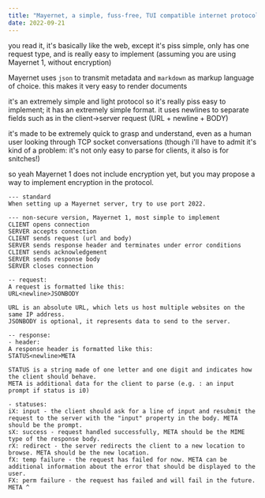 ```yaml
---
title: "Mayernet, a simple, fuss-free, TUI compatible internet protocol."
date: 2022-09-21
---
```

you read it, it's basically like the web, except it's piss simple, only has one request type, and is really easy to implement (assuming you are using Mayernet 1, without encryption)

Mayernet uses `json` to transmit metadata and `markdown` as markup language of choice. this makes it very easy to render documents

it's an extremely simple and light protocol so it's really piss easy to implement; it has an extremely simple format. it uses newlines to separate fields such as in the client->server request (URL + newline + BODY)

it's made to be extremely quick to grasp and understand, even as a human user looking through TCP socket conversations (though i'll have to admit it's kind of a problem: it's not only easy to parse for clients, it also is for snitches!)

so yeah Mayernet 1 does not include encryption yet, but you may propose a way to implement encryption in the protocol.

```
--- standard
When setting up a Mayernet server, try to use port 2022.

--- non-secure version, Mayernet 1, most simple to implement
CLIENT opens connection
SERVER accepts connection
CLIENT sends request (url and body)
SERVER sends response header and terminates under error conditions
CLIENT sends acknowledgement
SERVER sends response body
SERVER closes connection

-- request:
A request is formatted like this:
URL<newline>JSONBODY

URL is an absolute URL, which lets us host multiple websites on the same IP address.
JSONBODY is optional, it represents data to send to the server.

-- response:
- header:
A response header is formatted like this:
STATUS<newline>META

STATUS is a string made of one letter and one digit and indicates how the client should behave.
META is additional data for the client to parse (e.g. : an input prompt if status is i0)

- statuses:
iX: input - the client should ask for a line of input and resubmit the request to the server with the "input" property in the body. META should be the prompt.
sX: success - request handled successfully, META should be the MIME type of the response body.
rX: redirect - the server redirects the client to a new location to browse. META should be the new location.
fX: temp failure - the request has failed for now. META can be additional information about the error that should be displayed to the user.
FX: perm failure - the request has failed and will fail in the future. META ^
```